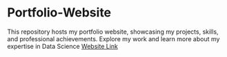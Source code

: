 # Portfolio-Website
This repository hosts my portfolio website, showcasing my projects, skills, and professional achievements. Explore my work and learn more about my expertise in Data Science
[Website Link](https://aashish-yadav-01.github.io/Portfolio-Website/)
